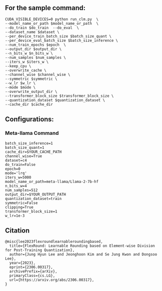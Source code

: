 ## For the sample command:

    CUDA_VISIBLE_DEVICES=0 python run_clm.py  \
    --model_name_or_path $model_name_or_path  \
    --do_train $do_train  --do_eval  \
    --dataset_name $dataset \
    --per_device_train_batch_size $batch_size_quant \
    --per_device_eval_batch_size $batch_size_inference \
    --num_train_epochs $epoch  \
    --output_dir $output_dir \
    --n_bits_w $n_bits_w \
    --num_samples $num_samples \
    --iters_w $iters_w \
    --keep_cpu \
    --overwrite_cache \
    --channel_wise $channel_wise \
    --symmetric $symmetric \
    --w_lr $w_lr \
    --mode $mode \
    --overwrite_output_dir \
    --transformer_block_size $transformer_block_size \
    --quantization_dataset $quantization_dataset \
    --cache_dir $cache_dir 


## Configurations:

### Meta-llama Command
    batch_size_inference=1
    batch_size_quant=1
    cache_dir=$YOUR_CACHE_PATH
    channel_wise=True
    dataset=c4
    do_train=False
    epoch=0
    mode='lrq'
    iters_w=5000
    model_name_or_path=meta-llama/Llama-2-7b-hf
    n_bits_w=4
    num_samples=512
    output_dir=$YOUR_OUTPUT_PATH
    quantization_dataset=train
    symmetric=False
    clipping=True
    transformer_block_size=1
    w_lr=1e-3


## Citation

    @misc{lee2023flexroundlearnableroundingbased,
      title={FlexRound: Learnable Rounding based on Element-wise Division for Post-Training Quantization}, 
      author={Jung Hyun Lee and Jeonghoon Kim and Se Jung Kwon and Dongsoo Lee},
      year={2023},
      eprint={2306.00317},
      archivePrefix={arXiv},
      primaryClass={cs.LG},
      url={https://arxiv.org/abs/2306.00317}, 
    }

